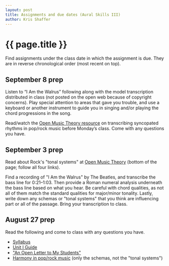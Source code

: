 ```yaml
---
layout: post
title: Assignments and due dates (Aural Skills III)
author: Kris Shaffer
---
```


# {{ page.title }} #

Find assignments under the class date in which the assignment is due. They are in reverse chronological order (most recent on top).

## September 8 prep

Listen to “I Am the Walrus” following along with the model transcription distributed in class (not posted on the open web because of copyright concerns). Play special attention to areas that gave you trouble, and use a keyboard or another instrument to guide you in singing and/or playing the chord progressions in the song.

Read/watch the [Open Music Theory resource](http://openmusictheory.com/syncopation.html) on transcribing syncopated rhythms in pop/rock music before Monday’s class. Come with any questions you have.


## September 3 prep

Read about Rock's "tonal systems" at [Open Music Theory](http://openmusictheory.com/popRockHarmony.html) (bottom of the page; follow all four links).

Find a recording of "I Am the Walrus" by The Beatles, and transcribe the bass line for 0:21–1:03. Then provide a Roman numeral analysis underneath the bass line based on what you hear. Be careful with chord qualities, as not all of them match the standard qualities for major/minor tonality. Lastly, write down any schemas or "tonal systems" that you think are influencing part or all of the passage. Bring your transcription to class.

## August 27 prep

Read the following and come to class with any questions you have.

- [Syllabus](auralskills3.html)  
- [Unit I Guide](as3-unit1.html)  
- ["An Open Letter to My Students"](http://www.hybridpedagogy.com/journal/open-letter-students/)  
- [Harmony in pop/rock music](http://openmusictheory.com/popRockHarmony.html) (only the schemas, not the "tonal systems")